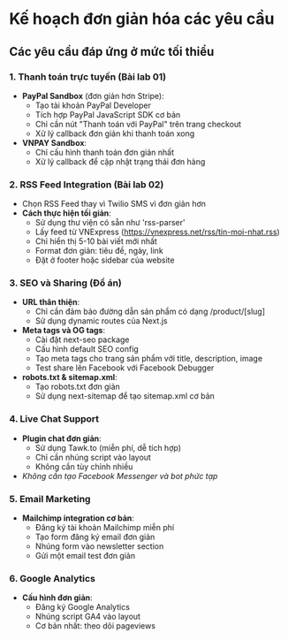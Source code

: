 # Kế hoạch đơn giản hóa các yêu cầu

## Các yêu cầu đáp ứng ở mức tối thiểu

### 1. Thanh toán trực tuyến (Bài lab 01)
- **PayPal Sandbox** (đơn giản hơn Stripe):
  - Tạo tài khoản PayPal Developer
  - Tích hợp PayPal JavaScript SDK cơ bản
  - Chỉ cần nút "Thanh toán với PayPal" trên trang checkout
  - Xử lý callback đơn giản khi thanh toán xong
- **VNPAY Sandbox**:
  - Chỉ cấu hình thanh toán đơn giản nhất
  - Xử lý callback để cập nhật trạng thái đơn hàng

### 2. RSS Feed Integration (Bài lab 02)
- Chọn RSS Feed thay vì Twilio SMS vì đơn giản hơn
- **Cách thực hiện tối giản**:
  - Sử dụng thư viện có sẵn như 'rss-parser'
  - Lấy feed từ VNExpress (https://vnexpress.net/rss/tin-moi-nhat.rss)
  - Chỉ hiển thị 5-10 bài viết mới nhất
  - Format đơn giản: tiêu đề, ngày, link
  - Đặt ở footer hoặc sidebar của website

### 3. SEO và Sharing (Đồ án)
- **URL thân thiện**:
  - Chỉ cần đảm bảo đường dẫn sản phẩm có dạng /product/[slug]
  - Sử dụng dynamic routes của Next.js
- **Meta tags và OG tags**:
  - Cài đặt next-seo package
  - Cấu hình default SEO config
  - Tạo meta tags cho trang sản phẩm với title, description, image
  - Test share lên Facebook với Facebook Debugger
- **robots.txt & sitemap.xml**:
  - Tạo robots.txt đơn giản
  - Sử dụng next-sitemap để tạo sitemap.xml cơ bản

### 4. Live Chat Support
- **Plugin chat đơn giản**:
  - Sử dụng Tawk.to (miễn phí, dễ tích hợp)
  - Chỉ cần nhúng script vào layout
  - Không cần tùy chỉnh nhiều
- *Không cần tạo Facebook Messenger và bot phức tạp*

### 5. Email Marketing
- **Mailchimp integration cơ bản**:
  - Đăng ký tài khoản Mailchimp miễn phí
  - Tạo form đăng ký email đơn giản
  - Nhúng form vào newsletter section
  - Gửi một email test đơn giản

### 6. Google Analytics
- **Cấu hình đơn giản**:
  - Đăng ký Google Analytics
  - Nhúng script GA4 vào layout
  - Cơ bản nhất: theo dõi pageviews

